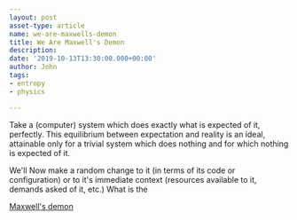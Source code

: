 ```yaml
---
layout: post
asset-type: article
name: we-are-maxwells-demon
title: We Are Maxwell's Demon
description:  
date: '2019-10-13T13:30:00.000+00:00'
author: John
tags:
- entropy
- physics

---
```


Take a (computer) system which does exactly what is expected of it, perfectly. This equilibrium between expectation and reality is an ideal, attainable only for a trivial system which does nothing and for which nothing is expected of it. 

We'll Now make a random change to it (in terms of its code or configuration) or to it's immediate context (resources available to it, demands asked of it, etc.) What is the 

[Maxwell's demon](https://www.youtube.com/watch?v=P_P13S3J1hA)